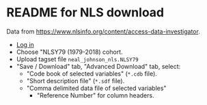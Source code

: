 # README for NLS download

Data from <https://www.nlsinfo.org/content/access-data-investigator>.

* [Log in](https://www.nlsinfo.org/investigator/pages/login)
* Choose "NLSY79 (1979-2018) cohort.
* Upload tagset file `neal_johnson_nls.NLSY79`
* "Save / Download" tab, "Advanced Download" tab, select:
  * "Code book of selected variables" (`*.cdb` file).
  * "Short description file" (`*.sdf` file).
  * "Comma delimited data file of selected variables"
    * "Reference Number" for column headers.
